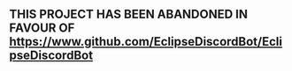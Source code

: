 ## THIS PROJECT HAS BEEN ABANDONED IN FAVOUR OF https://www.github.com/EclipseDiscordBot/EclipseDiscordBot
